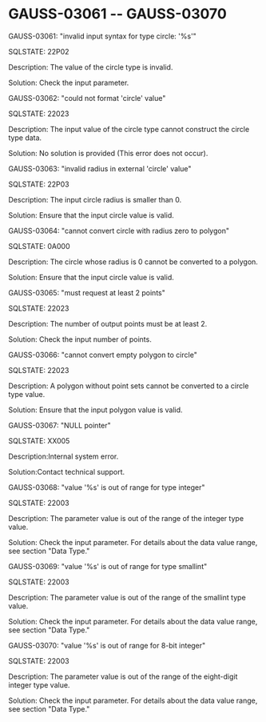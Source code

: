 # GAUSS-03061 -- GAUSS-03070<a name="EN-US_TOPIC_0302073028"></a>

GAUSS-03061: "invalid input syntax for type circle: '%s'"

SQLSTATE: 22P02

Description: The value of the circle type is invalid.

Solution: Check the input parameter.

GAUSS-03062: "could not format 'circle' value"

SQLSTATE: 22023

Description: The input value of the circle type cannot construct the circle type data.

Solution: No solution is provided \(This error does not occur\).

GAUSS-03063: "invalid radius in external 'circle' value"

SQLSTATE: 22P03

Description: The input circle radius is smaller than 0.

Solution: Ensure that the input circle value is valid.

GAUSS-03064: "cannot convert circle with radius zero to polygon"

SQLSTATE: 0A000

Description: The circle whose radius is 0 cannot be converted to a polygon.

Solution: Ensure that the input circle value is valid.

GAUSS-03065: "must request at least 2 points"

SQLSTATE: 22023

Description: The number of output points must be at least 2.

Solution: Check the input number of points.

GAUSS-03066: "cannot convert empty polygon to circle"

SQLSTATE: 22023

Description: A polygon without point sets cannot be converted to a circle type value.

Solution: Ensure that the input polygon value is valid.

GAUSS-03067: "NULL pointer"

SQLSTATE: XX005

Description:Internal system error.

Solution:Contact technical support.

GAUSS-03068: "value '%s' is out of range for type integer"

SQLSTATE: 22003

Description: The parameter value is out of the range of the integer type value.

Solution: Check the input parameter. For details about the data value range, see section "Data Type."

GAUSS-03069: "value '%s' is out of range for type smallint"

SQLSTATE: 22003

Description: The parameter value is out of the range of the smallint type value.

Solution: Check the input parameter. For details about the data value range, see section "Data Type."

GAUSS-03070: "value '%s' is out of range for 8-bit integer"

SQLSTATE: 22003

Description: The parameter value is out of the range of the eight-digit integer type value.

Solution: Check the input parameter. For details about the data value range, see section "Data Type."

